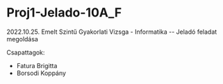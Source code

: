# Proj1-Jelado-10A_F
2022.10.25. Emelt Szintű Gyakorlati Vizsga - Informatika -- Jeladó feladat megoldása

Csapattagok:
- Fatura Brigitta
- Borsodi Koppány